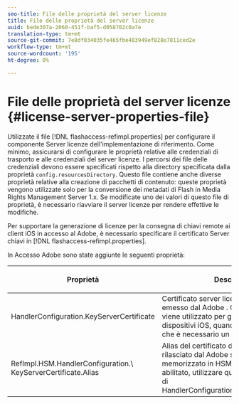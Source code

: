 ```yaml
---
seo-title: File delle proprietà del server licenze
title: File delle proprietà del server licenze
uuid: bede307a-2060-451f-baf5-d058702c0a7e
translation-type: tm+mt
source-git-commit: 7e8df034035fe465fbe403949ef828e7811ced2e
workflow-type: tm+mt
source-wordcount: '195'
ht-degree: 0%

---
```



# File delle proprietà del server licenze {#license-server-properties-file}

Utilizzate il file [!DNL flashaccess-refimpl.properties] per configurare il componente Server licenze dell&#39;implementazione di riferimento. Come minimo, assicurarsi di configurare le proprietà relative alle credenziali di trasporto e alle credenziali del server licenze. I percorsi dei file delle credenziali devono essere specificati rispetto alla directory specificata dalla proprietà `config.resourcesDirectory`. Questo file contiene anche diverse proprietà relative alla creazione di pacchetti di contenuto: queste proprietà vengono utilizzate solo per la conversione dei metadati di Flash in Media Rights Management Server 1.x. Se modificate uno dei valori di questo file di proprietà, è necessario riavviare il server licenze per rendere effettive le modifiche.

Per supportare la generazione di licenze per la consegna di chiavi remote ai client iOS in  accesso al Adobe, è necessario specificare il certificato Server chiavi in [!DNL flashaccess-refimpl.properties].

In Accesso  Adobe sono state aggiunte le seguenti proprietà:

<table frame="all" colsep="1" rowsep="1" class="+ topic/table adobe-d/table " id="table_xz2_lwy_n4"> 
 <thead class="- topic/thead "> 
  <tr rowsep="1" class="- topic/row "> 
   <th colname="1" class="- topic/entry entry"> <p class="- topic/p ">Proprietà </p> </th> 
   <th colname="2" class="- topic/entry entry"> <p class="- topic/p ">Descrizione </p> </th> 
  </tr> 
 </thead>
 <tbody class="- topic/tbody "> 
  <tr rowsep="1" class="- topic/row "> 
   <td colname="1" class="- topic/entry "><span class="codeph"> HandlerConfiguration.KeyServerCertificate</span> </td> 
   <td colname="2" class="- topic/entry "> Certificato server licenze del server chiavi, emesso dal Adobe . Questo certificato viene utilizzato per generare licenze per i dispositivi iOS, quando i metadati indicano che è necessario un server chiavi. </td> 
  </tr> 
  <tr rowsep="0" class="- topic/row "> 
   <td colname="1" class="- topic/entry "><span class="codeph"> RefImpl.HSM.HandlerConfiguration.\ KeyServerCertificate.Alias</span> </td> 
   <td colname="2" class="- topic/entry ">Alias del certificato del server licenze rilasciato dal Adobe  server chiavi memorizzato in HSM. Quando HSM è abilitato, utilizzare questa proprietà invece di <span class="codeph"> HandlerConfiguration.KeyServerCertificate</span>. </td> 
  </tr> 
 </tbody> 
</table>

